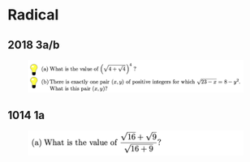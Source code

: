 # Radical

## 2018 3a/b

<figure><img src="../.gitbook/assets/截屏2022-11-21 下午8.05.28.png" alt=""><figcaption></figcaption></figure>

## 1014 1a

<figure><img src="../.gitbook/assets/截屏2022-12-15 下午2.11.36.png" alt=""><figcaption></figcaption></figure>

